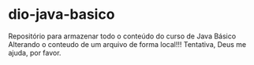 # dio-java-basico
Repositório para armazenar todo o conteúdo do curso de Java Básico
Alterando o conteudo de um arquivo de forma local!!! Tentativa, Deus me ajuda, por favor.